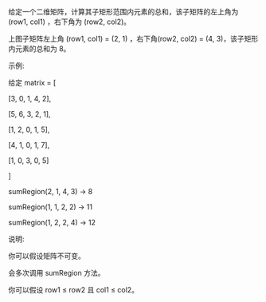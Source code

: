 给定一个二维矩阵，计算其子矩形范围内元素的总和，该子矩阵的左上角为 (row1, col1) ，右下角为 (row2, col2)。


上图子矩阵左上角 (row1, col1) = (2, 1) ，右下角(row2, col2) = (4, 3)，该子矩形内元素的总和为 8。

示例:

给定 matrix = [

  [3, 0, 1, 4, 2],
  
  [5, 6, 3, 2, 1],
  
  [1, 2, 0, 1, 5],
  
  [4, 1, 0, 1, 7],
  
  [1, 0, 3, 0, 5]
  
]

sumRegion(2, 1, 4, 3) -> 8

sumRegion(1, 1, 2, 2) -> 11

sumRegion(1, 2, 2, 4) -> 12

说明:

你可以假设矩阵不可变。

会多次调用 sumRegion 方法。

你可以假设 row1 ≤ row2 且 col1 ≤ col2。
